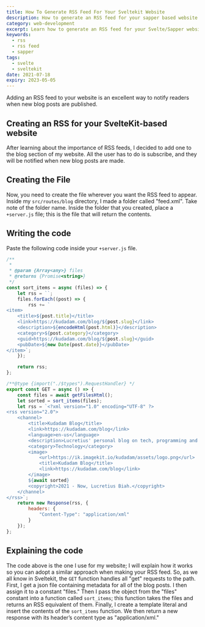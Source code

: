 ```yaml
---
title: How To Generate RSS Feed For Your Sveltekit Website
description: How to generate an RSS feed for your sapper based website using javascript
category: web-development
excerpt: Learn how to generate an RSS feed for your Svelte/Sapper website
keywords:
  - rss
  - rss feed
  - sapper
tags:
  - svelte
  - sveltekit
date: 2021-07-18
expiry: 2023-05-05
---
```


Adding an RSS feed to your website is an excellent way to notify readers when new blog posts are published.

## Creating an RSS for your SvelteKit-based website

After learning about the importance of RSS feeds, I decided to add one to the blog section of my website. All the user has to do is subscribe, and they will be notified when new blog posts are made.

## Creating the File

Now, you need to create the file wherever you want the RSS feed to appear. Inside my `src/routes/blog` directory, I made a folder called "feed.xml". Take note of the folder name.
Inside the folder that you created, place a `+server.js` file; this is the file that will return the contents.

## Writing the code

Paste the following code inside your `+server.js` file.

```javascript
/**
 *
 * @param {Array<any>} files
 * @returns {Promise<string>}
 */
const sort_items = async (files) => {
	let rss = ``;
	files.forEach((post) => {
		rss += `
<item>
	<title>${post.title}</title>
	<link>https://kudadam.com/blog/${post.slug}</link>
	<description>${encodeHtml(post.html)}</description>
	<category>${post.category}</category>
	<guid>https://kudadam.com/blog/${post.slug}</guid>
	<pubDate>${new Date(post.date)}</pubDate>
</item>`;
	});

	return rss;
};

/**@type {import("./$types").RequestHandler} */
export const GET = async () => {
	const files = await getFilesHtml();
	let sorted = sort_items(files);
	let rss = `<?xml version="1.0" encoding="UTF-8" ?>
<rss version="2.0">
	<channel>
		<title>Kudadam Blog</title>
		<link>https://kudadam.com/blog</link>
		<language>en-us</language>
		<description>Lucretius' personal blog on tech, programming and stuff</description>
		<category>Technology</category>
		<image>
			<url>https://ik.imagekit.io/kudadam/assets/logo.png</url>
			<title>Kudadam Blog</title>
			<link>https://kudadam.com/blog</link>
		</image>
		${await sorted}
		<copyright>2021 - Now, Lucretius Biah.</copyright>
	</channel>
</rss>`;
	return new Response(rss, {
		headers: {
			"Content-Type": "application/xml"
		}
	});
};
```

## Explaining the code

The code above is the one I use for my website; I will explain how it works so you can adopt a similar approach when making your RSS feed.
So, as we all know in Sveltekit, the `GET` function handles all "get" requests to the path. First, I get a json file containing metadata for all of the blog posts. I then assign it to a constant "files." Then I pass the object from the "files" constant into a function called `sort_items`; this function takes the files and returns an RSS equivalent of them.
Finally, I create a template literal and insert the contents of the `sort_items` function. We then return a new response with its header’s content type as "application/xml."
